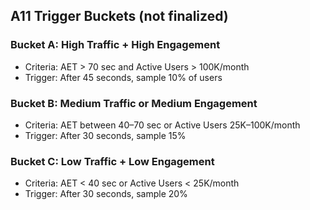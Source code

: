 ## A11 Trigger Buckets (not finalized)

### Bucket A: High Traffic + High Engagement
- Criteria: AET > 70 sec and Active Users > 100K/month
- Trigger: After 45 seconds, sample 10% of users
### Bucket B: Medium Traffic or Medium Engagement
- Criteria: AET between 40–70 sec or Active Users 25K–100K/month
- Trigger: After 30 seconds, sample 15%
### Bucket C: Low Traffic + Low Engagement
- Criteria: AET < 40 sec or Active Users < 25K/month
- Trigger: After 30 seconds, sample 20%
